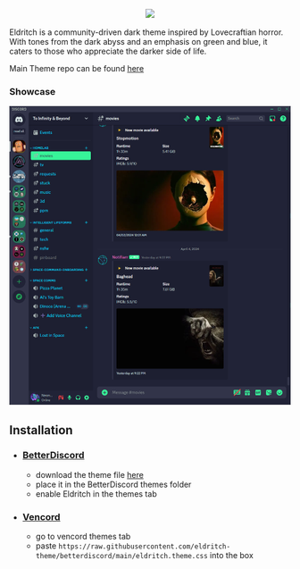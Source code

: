 <!-- DO NOT CHANGE THIS -->
<p align="center">
<img src="https://raw.githubusercontent.com/eldritch-theme/eldritch/master/assets/logo/logo.png" width=100>
</p>
<p>
Eldritch is a community-driven dark theme inspired by Lovecraftian horror. With tones from the dark abyss and an emphasis on green and blue, it caters to those who appreciate the darker side of life.
</p>

Main Theme repo can be found [here](https://github.com/eldritch-theme/eldritch)

### Showcase
<!-- Your screenshot should go here -->
<img src="screenshot.png" alt="Screenshot"/><br/>

## Installation

- ### [BetterDiscord](https://github.com/BetterDiscord/BetterDiscord)

  - download the theme file [here](https://raw.githubusercontent.com/eldritch-theme/betterdiscord/master/eldritch.theme.css)
  - place it in the BetterDiscord themes folder
  - enable Eldritch in the themes tab

- ### [Vencord](https://github.com/Vendicated/Vencord)
  - go to vencord themes tab
  - paste `https://raw.githubusercontent.com/eldritch-theme/betterdiscord/main/eldritch.theme.css` into the box

